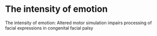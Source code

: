 # The intensity of emotion
The intensity of emotion: Altered motor simulation impairs processing of facial expressions in congenital facial palsy
